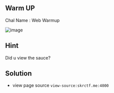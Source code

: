 ## Warm UP
Chal Name : Web Warmup

![image](https://user-images.githubusercontent.com/23289982/204455202-5551cfde-0a3d-4271-89e5-7dbd1bdb7e55.png)

## Hint
Did u view the sauce?

## Solution
* view page source `view-source:skrctf.me:4000`

